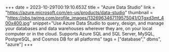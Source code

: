 +++
date = 2023-10-29T00:19:10.653Z
title = "Azure Data Studio"
link = "https://azure.microsoft.com/en-us/products/data-studio"
thumbnail = "https://pbs.twimg.com/profile_images/1326963467119575041/OTgxd3mt_400x400.jpg"
snippet="Use Azure Data Studio to query, design, and manage your databases and data warehouses wherever they are, on your local computer or in the cloud. Supports Azure SQL and SQL Server, MySQL, PostgreSQL, and Cosmos DB for all platforms"
tags = ["database"," dbms", "azure"]
+++
